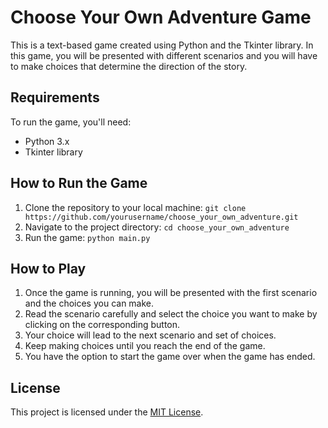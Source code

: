 
# Choose Your Own Adventure Game

This is a text-based game created using Python and the Tkinter library. In this game, you will be 
presented with different scenarios and you will have to make choices that determine the direction of the story.

## Requirements

To run the game, you'll need:

- Python 3.x
- Tkinter library

## How to Run the Game

1. Clone the repository to your local machine: `git clone https://github.com/yourusername/choose_your_own_adventure.git`
2. Navigate to the project directory: `cd choose_your_own_adventure`
3. Run the game: `python main.py`

## How to Play

1. Once the game is running, you will be presented with the first scenario and the choices you can make.
2. Read the scenario carefully and select the choice you want to make by clicking on the corresponding button.
3. Your choice will lead to the next scenario and set of choices.
4. Keep making choices until you reach the end of the game.
5. You have the option to start the game over when the game has ended.

## License

This project is licensed under the [MIT License](https://opensource.org/licenses/MIT).

